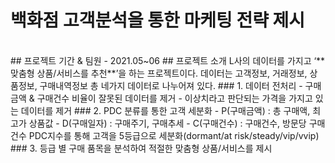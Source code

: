 # 백화점 고객분석을 통한 마케팅 전략 제시
<br/>
## 프로젝트 기간 & 팀원
- 2021.05~06
## 프로젝트 소개
 L사의 데이터를 가지고 ‘**맞춤형 상품/서비스를 추천**’을 하는 프로젝트이다. 데이터는 고객정보, 거래정보, 상품정보, 구매내역정보 총 네가지 데이터로 나누어져 있다.
### 1. 데이터 전처리
- 구매금액 & 구매건수 비율이 잘못된 데이터를 제거
- 이상치라고 판단되는 가격을 가지고 있는 데이터를 제거
### 2. PDC 분류를 통한 고객 세분화
- P(구매금액) : 총 구매액, 최고가 상품값
- D(구매일자) : 구매주기, 구매추세
- C(구매건수) : 구매건수, 방문당 구매건수
 PDC지수를 통해 고객을 5등급으로 세분화(dormant/at risk/steady/vip/vvip)
 ### 3. 등급 별 구매 품목을 분석하여 적절한 맞춤형 상품/서비스를 제시

